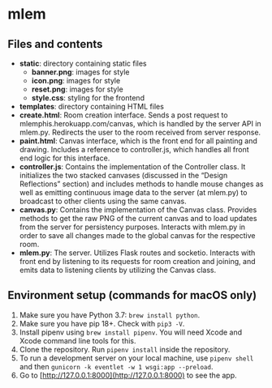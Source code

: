 # mlem

## Files and contents

- **static**: directory containing static files
    - **banner.png**: images for style
    - **icon.png**: images for style
    - **reset.png**: images for style
    - **style.css**: styling for the frontend
- **templates**: directory containing HTML files
- **create.html**: Room creation interface. Sends a post request to mlemphis.herokuapp.com/canvas, which is handled by the server API in mlem.py. Redirects the user to the room received from server response.
- **paint.html**: Canvas interface, which is the front end for all painting and drawing. Includes a reference to controller.js, which handles all front end logic for this interface.
- **controller.js**: Contains the implementation of the Controller class. It initializes the two stacked canvases (discussed in the “Design Reflections” section) and includes methods to handle mouse changes as well as emitting continuous image data to the server (at mlem.py) to broadcast to other clients using the same canvas.
- **canvas.py**: Contains the implementation of the Canvas class. Provides methods to get the raw PNG of the current canvas and to load updates from the server for persistency purposes. Interacts with mlem.py in order to save all changes made to the global canvas for the respective room.
- **mlem.py**: The server. Utilizes Flask routes and socketio. Interacts with front end by listening to its requests for room creation and joining, and emits data to listening clients by utilizing the Canvas class.

## Environment setup (commands for macOS only)

1. Make sure you have Python 3.7: `brew install python`.
2. Make sure you have pip 18+. Check with `pip3 -V`.
3. Install pipenv using `brew install pipenv`. You will need Xcode and Xcode command line tools for this.
4. Clone the repository. Run `pipenv install` inside the repository.
5. To run a development server on your local machine, use `pipenv shell` and then `gunicorn -k eventlet -w 1 wsgi:app --preload`.
6. Go to [http://127.0.0.1:8000](http://127.0.0.1:8000) to see the app.


